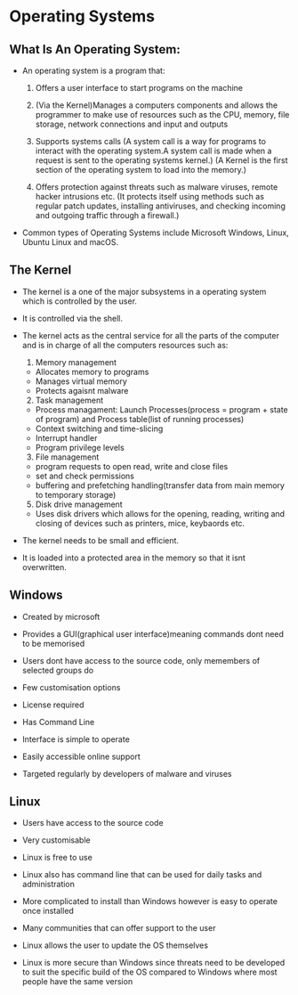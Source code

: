 # Operating Systems 

## What Is An Operating System:

* An operating system is a program that:

   1. Offers a user interface to start programs on the machine
 
   2. (Via the Kernel)Manages a computers components and allows the programmer to make use of resources such as the CPU,
      memory, file storage, network connections and input and outputs
 
   3. Supports systems calls
      (A system call is a way for programs to interact with the operating system.A system call is made when 
       a request is sent to the operating systems kernel.)
      (A Kernel is the first section of the operating system to load into the memory.) 
 
   4. Offers protection against threats such as malware viruses, remote hacker intrusions etc.
      (It protects itself using methods such as regular patch updates, installing antiviruses,
       and checking incoming and outgoing traffic through a firewall.) 
      
* Common types of Operating Systems include Microsoft Windows, Linux, Ubuntu Linux and macOS.

## The Kernel 

* The kernel is a one of the major subsystems in a operating system which is controlled by the user. 

* It is controlled via the shell.

* The kernel acts as the central service for all the parts of the computer and is in charge of all the 
 computers resources such as: 
   
  1. Memory management 
    - Allocates memory to programs 
    - Manages virtual memory 
    - Protects agaisnt malware
  
  2. Task management
    -  Process managament: Launch Processes(process = program + state of program) and 
       Process table(list of running processes)                                                          
    -  Context switching and time-slicing 
    -  Interrupt handler   
    -  Program privilege levels 
     
  3. File management
    -  program requests to open read, write and close files 
    -  set and check permissions 
    -  buffering and prefetching handling(transfer data from main memory to temporary storage)

  5. Disk drive management 
    - Uses disk drivers which allows for the opening, reading, writing and closing of devices 
      such as printers, mice, keybaords etc.
     
* The kernel needs to be small and efficient. 

* It is  loaded into a protected area in the memory so that it isnt overwritten. 

## Windows
 
* Created by microsoft 

* Provides a GUI(graphical user interface)meaning commands dont need to be memorised 

* Users dont have access to the source code, only memembers of selected groups do 

* Few customisation options
 
* License required 

* Has Command Line

* Interface is simple to operate

* Easily accessible online support

* Targeted regularly by developers of malware and viruses 

## Linux
 
* Users have access to the source code

* Very customisable 

* Linux is free to use 

* Linux also has command line that can be used for daily tasks and administration

* More complicated to install than Windows however is easy to operate once installed

* Many communities that can offer support to the user 

* Linux allows the user to update the OS themselves 

* Linux is more secure than Windows since threats need to be developed to 
  suit the specific build of the OS compared to Windows where most people 
  have the same version






 
 
